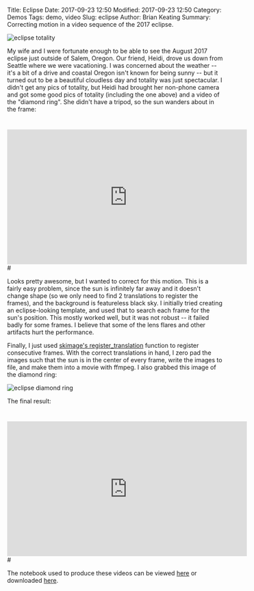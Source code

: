 Title: Eclipse
Date: 2017-09-23 12:50
Modified: 2017-09-23 12:50
Category: Demos
Tags: demo, video
Slug: eclipse
Author: Brian Keating
Summary: Correcting motion in a video sequence of the 2017 eclipse.

![eclipse totality]({static}/images/totality.jpg)

My wife and I were fortunate enough to be able to see the August 2017 eclipse just outside of Salem, Oregon. Our friend, Heidi, drove us down from Seattle where we were vacationing. I was concerned about the weather -- it's a bit of a drive and coastal Oregon isn't known for being sunny -- but it turned out to be a beautiful cloudless day and totality was just spectacular. I didn't get any pics of totality, but Heidi had brought her non-phone camera and got some good pics of totality (including the one above) and a video of the "diamond ring". She didn't have a tripod, so the sun wanders about in the frame:

#
<iframe width="560" height="315" src="https://www.youtube.com/embed/q3EKl2VAPe0" frameborder="0" allowfullscreen></iframe>
#


Looks pretty awesome, but I wanted to correct for this motion. This is a fairly easy problem, since the sun is infinitely far away and it doesn't change shape (so we only need to find 2 translations to register the frames), and the background is featureless black sky. I initially tried creating an eclipse-looking template, and used that to search each frame for the sun's position. This mostly worked well, but it was not robust -- it failed badly for some frames. I believe that some of the lens flares and other artifacts hurt the performance.

Finally, I just used [skimage's register_translation](https://scikit-image.org/docs/0.16.x/api/skimage.feature.html#skimage.feature.register_translation) function to register consecutive frames. With the correct translations in hand, I zero pad the images such that the sun is in the center of every frame, write the images to file, and make them into a movie with ffmpeg. I also grabbed this image of the diamond ring:

![eclipse diamond ring]({static}/images/diamond_ring.jpg)

The final result:

#
<iframe width="560" height="315" src="https://www.youtube.com/embed/uao88kE0ukA" frameborder="0" allowfullscreen></iframe>
#

The notebook used to produce these videos can be viewed [here]({static}/notebooks/eclipse.html) or downloaded [here]({static}/notebooks/eclipse.ipynb).